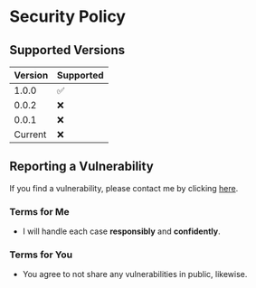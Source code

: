 # Security Policy

## Supported Versions

| Version | Supported          |
| ------- | ------------------ |
| 1.0.0   | :white_check_mark: |
| 0.0.2   | :x:                |
| 0.0.1   | :x:                |
| Current | :x:                |

<!--
| 5.1.x   | :white_check_mark: |
| 5.0.x   | :x:                |
| 4.0.x   | :white_check_mark: |
| < 4.0   | :x:                |
-->


## Reporting a Vulnerability

If you find a vulnerability, please contact me by clicking [here](mailto:aaronhma@gmail.com?subject=VULNERABILTY%20ALERT%20).

### Terms for Me
* I will handle each case **responsibly** and **confidently**.

### Terms for You
* You agree to not share any vulnerabilities in public, likewise.
